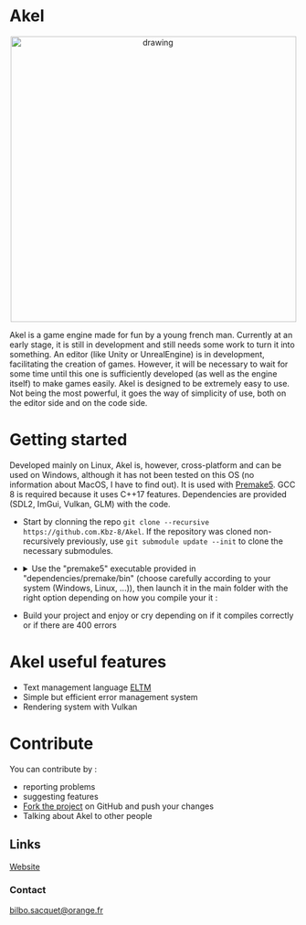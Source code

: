 # Akel
<p align="center">
    <img src="https://github.com/Kbz-8/Akel/blob/main/Ressources/logo.png" alt="drawing" width="500"/>
</p>

Akel is a game engine made for fun by a young french man.
Currently at an early stage, it is still in development and still needs some work to turn it into something.
An editor (like Unity or UnrealEngine) is in development, facilitating the creation of games. However, it will be necessary to wait for some time until this one is sufficiently developed (as well as the engine itself) to make games easily.
Akel is designed to be extremely easy to use. Not being the most powerful, it goes the way of simplicity of use, both on the editor side and on the code side.

# Getting started
Developed mainly on Linux, Akel is, however, cross-platform and can be used on Windows, although it has not been tested on this OS (no information about MacOS, I have to find out). It is used with [Premake5](https://premake.github.io/). GCC 8 is required because it uses C++17 features. Dependencies are provided (SDL2, ImGui, Vulkan, GLM) with the code.

* Start by clonning the repo `git clone --recursive https://github.com.Kbz-8/Akel`.
  If the repository was cloned non-recursively previously, use `git submodule update --init` to clone the necessary submodules.
* <details> <summary>Use the "premake5" executable provided in "dependencies/premake/bin" (choose carefully according to your system (Windows, Linux, ...)), then launch it in the main folder with the right option depending on how you compile your it :</summary>
    
    Premake5 options | Consequences
    ---------------- | ------------
    vs2019 | Generate Visual Studio 2019 project files
    vs2017 | Generate Visual Studio 2017 project files
    vs2015 | Generate Visual Studio 2015 project files
    vs2013 | Generate Visual Studio 2013 project files
    vs2012 | Generate Visual Studio 2012 project files
    vs2010 | Generate Visual Studio 2010 project files
    vs2008 | Generate Visual Studio 2008 project files
    vs2005 | Generate Visual Studio 2005 project files
    gmake  | Generate GNU Makefiles (This generator is deprecated by gmake2)
    gmake2 | Generate GNU Makefiles (including Cygwin and MinGW)
    xcode4 | XCode projects
    codelite | CodeLite projects

</details>

* Build your project and enjoy or cry depending on if it compiles correctly or if there are 400 errors

# Akel useful features
* Text management language [ELTM](https://github.com/Kbz-8/Akel/tree/main/Akel/src/Modules/ELTM)
* Simple but efficient error management system 
* Rendering system with Vulkan

# Contribute
You can contribute by :
* reporting problems
* suggesting features
* [Fork the project](https://github.com/Kbz-8/Akel/fork) on GitHub and push your changes
* Talking about Akel to other people

## Links
[Website](http://akel-engine.com)

### Contact
bilbo.sacquet@orange.fr
